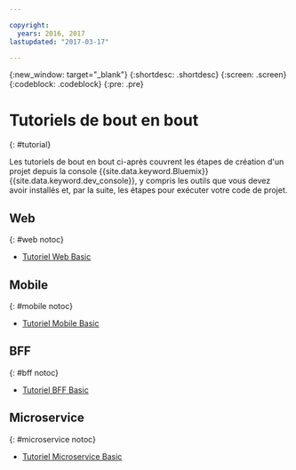 ```yaml
---

copyright:
  years: 2016, 2017
lastupdated: "2017-03-17"

---
```

{:new_window: target="_blank"}
{:shortdesc: .shortdesc}
{:screen: .screen}
{:codeblock: .codeblock}
{:pre: .pre}

# Tutoriels de bout en bout
{: #tutorial}

Les tutoriels de bout en bout ci-après couvrent les étapes de création d'un projet depuis la console {{site.data.keyword.Bluemix}} {{site.data.keyword.dev_console}}, y compris les outils que vous devez avoir installés et, par la suite, les étapes pour exécuter votre code de projet.

## Web
{: #web notoc}

* [Tutoriel Web Basic](tutorial_web.html)


## Mobile
{: #mobile notoc}

* [Tutoriel Mobile Basic](tutorial_mobile.html)

<!--
* [Mobile Cloudant Sync Tutorial](tutorial_cloudant_sync.html)
* [Mobile {{site.data.keyword.openwhisk_short}} Tutorial](tutorial_openwhisk.html)
* [Mobile {{site.data.keyword.visualrecognitionshort}} Tutorial](tutorial_visual_recognition.html)
* [Mobile {{site.data.keyword.conversationshort}} Tutorial](tutorial_conversation.html)
* [Mobile Watson Language Tutorial](tutorial_watson_language.html)
* [Mobile Weather Tutorial](tutorial_weather.html)
-->


## BFF
{: #bff notoc}

* [Tutoriel BFF Basic](tutorial_bff.html)


## Microservice
{: #microservice notoc}

* [Tutoriel Microservice Basic](tutorial_microservice.html)
